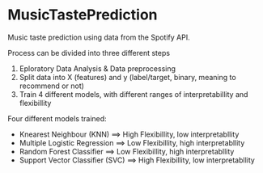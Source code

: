 # MusicTastePrediction


Music taste prediction using data from the Spotify API.

Process can be divided into three different steps

1. Eploratory Data Analysis & Data preprocessing
2. Split data into X (features) and y (label/target, binary, meaning to recommend or not)
3. Train 4 different models, with different ranges of interpretabillity and flexibillity

Four different models trained:

- Knearest Neighbour (KNN) ==> High Flexibillity, low interpretabllity
- Multiple Logistic Regression ==> Low Flexibillity, high interpretabllity
- Random Forest Classifier ==> Low Flexibillity, high interpretabllity
- Support Vector Classifier (SVC) ==> High Flexibillity, low interpretabllity


